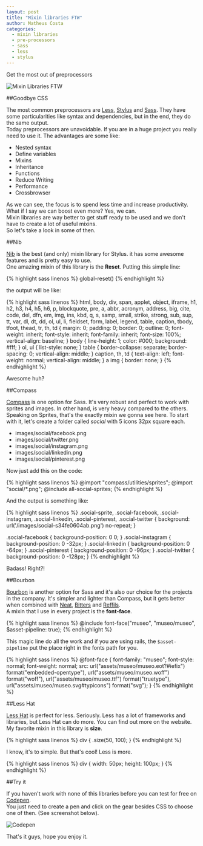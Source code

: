 ```yaml
---
layout: post
title: "Mixin libraries FTW"
author: Matheus Costa
categories:
  - mixin libraries
  - pre-processors
  - sass
  - less
  - stylus
---
```


Get the most out of preprocessors
<!--more-->

![Mixin Libraries FTW](/blog/images/posts/2015-03-16/mixin-libraries.png)

##Goodbye CSS

The most common preprocessors are [Less](http://lesscss.org/), [Stylus](http://learnboost.github.io/stylus/) and [Sass](http://sass-lang.com/). They have some particularities like syntax and dependencies, but in the end, they do the same output.<br>Today preprocessors are unavoidable. If you are in a huge project you really need to use it. The advantages are some like:

* Nested syntax
* Define variables
* Mixins
* Inheritance
* Functions
* Reduce Writing
* Performance
* Crossbrowser

As we can see, the focus is to spend less time and increase productivity. What if I say we can boost even more? Yes, we can.
<br>Mixin libraries are way better to get stuff ready to be used and we don't have to create a lot of useful mixins.<br>
So let's take a look in some of then.

##Nib

[Nib](http://tj.github.io/nib/) is the best (and only) mixin library for Stylus. it has some awesome features and is pretty easy to use.<br>
One amazing mixin of this library is the __Reset__. Putting this simple line:

{% highlight sass linenos %}
global-reset()
{% endhighlight %}

the output will be like:

{% highlight sass linenos %}
html, body, div, span, applet, object, iframe, h1, h2, h3, h4, h5, h6, p, blockquote, pre, a, abbr, acronym, address, big, cite, code, del, dfn, em, img, ins, kbd, q, s, samp, small, strike, strong, sub, sup, tt, var, dl, dt, dd, ol, ul, li, fieldset, form, label, legend, table, caption, tbody, tfoot, thead, tr, th, td {
  margin: 0;
  padding: 0;
  border: 0;
  outline: 0;
  font-weight: inherit;
  font-style: inherit;
  font-family: inherit;
  font-size: 100%;
  vertical-align: baseline;
}
body {
  line-height: 1;
  color: #000;
  background: #fff;
}
ol,
ul {
  list-style: none;
}
table {
  border-collapse: separate;
  border-spacing: 0;
  vertical-align: middle;
}
caption, th, td {
  text-align: left;
  font-weight: normal;
  vertical-align: middle;
}
a img {
  border: none;
}
{% endhighlight %}

Awesome huh?

##Compass

[Compass](http://compass-style.org/) is one option for Sass. It's very robust and perfect to work with sprites and images.
In other hand, is very heavy compared to the others.
<br>Speaking on Sprites, that's the exactly mixin we gonna see here. To start with it, let's create a folder called *social* with 5 icons 32px square each.

* images/social/facebook.png
* images/social/twitter.png
* images/social/instagram.png
* images/social/linkedin.png
* images/social/pinterest.png

Now just add this on the code:

{% highlight sass linenos %}
@import "compass/utilities/sprites";
@import "social/*.png";
@include all-social-sprites;
{% endhighlight %}

And the output is something like:

{% highlight sass linenos %}
.social-sprite,
.social-facebook,
.social-instagram,
.social-linkedin,
.social-pinterest,
.social-twitter { background: url('/images/social-s34fe0604ab.png') no-repeat; }

.social-facebook   { background-position: 0 0; }
.social-instagram  { background-position: 0 -32px; }
.social-linkedin   { background-position: 0 -64px; }
.social-pinterest  { background-position: 0 -96px; }
.social-twitter    { background-position: 0 -128px; }
{% endhighlight %}

Badass! Right?!

##Bourbon

[Bourbon](http://bourbon.io/) is another option for Sass and it's also our choice for the projects in the company. It's simpler and lighter than Compass, but it gets better when combined with [Neat](http://neat.bourbon.io/), [Bitters](http://bitters.bourbon.io/) and [Reffils](http://refills.bourbon.io/).
<br>A mixin that I use in every project is the **font-face**.

{% highlight sass linenos %}
@include font-face("museo", "museo/museo", $asset-pipeline: true);
{% endhighlight %}

This magic line do all the work and if you are using rails, the `$asset-pipeline` put the place right in the fonts path for you.

{% highlight sass linenos %}
@font-face {
  font-family: "museo";
  font-style: normal;
  font-weight: normal;
  src: url("assets/museo/museo.eot?#iefix") format("embedded-opentype"),
       url("assets/museo/museo.woff") format("woff"),
       url("assets/museo/museo.ttf") format("truetype"),
       url("assets/museo/museo.svg#typicons") format("svg");
}
{% endhighlight %}

##Less Hat

[Less Hat](http://lesshat.madebysource.com/) is perfect for less. Seriously. Less has a lot of frameworks and libraries, but Less Hat can do more. You can find out more on the website.
<br>My favorite mixin in this library is **size**.

{% highlight sass linenos %}
div {
  .size(50, 100);
}
{% endhighlight %}

I know, it's to simple. But that's cool! Less is more.

{% highlight sass linenos %}
div {
 width: 50px;
 height: 100px;
}
{% endhighlight %}

##Try it

If you haven't work with none of this libraries before you can test for free on [Codepen](http://codepen.io).
<br>You just need to create a pen and click on the gear besides CSS to choose one of then. (See screenshot below).

![Codepen](/blog/images/posts/2015-03-16/codepen.png)

That's it guys, hope you enjoy it.

